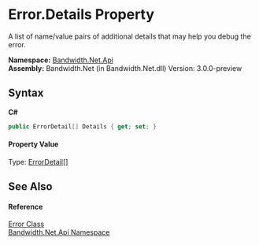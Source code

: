 ﻿# Error.Details Property 
 

A list of name/value pairs of additional details that may help you debug the error.

**Namespace:**&nbsp;<a href ="N_Bandwidth_Net_Api.md">Bandwidth.Net.Api</a><br />**Assembly:**&nbsp;Bandwidth.Net (in Bandwidth.Net.dll) Version: 3.0.0-preview

## Syntax

**C#**<br />
``` C#
public ErrorDetail[] Details { get; set; }
```


#### Property Value
Type: <a href ="T_Bandwidth_Net_Api_ErrorDetail.md">ErrorDetail</a>[]

## See Also


#### Reference
<a href ="T_Bandwidth_Net_Api_Error.md">Error Class</a><br /><a href ="N_Bandwidth_Net_Api.md">Bandwidth.Net.Api Namespace</a><br />